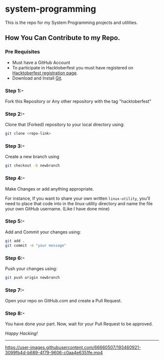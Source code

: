 # system-programming
This is the repo for my System Programming projects and utilities.

## How You Can Contribute to my Repo.

### Pre Requisites
+ Must have a GitHub Account
+ To participate in Hacktoberfest you must have registered on [Hacktoberfest registration page](https://hacktoberfest.com/participation/).
+ Download and Install [Git](https://git-scm.com/downloads).

### Step 1:-
Fork this Repository or Any other repository with the tag "hacktoberfest"
### Step 2:-
Clone that (Forked) repository to your local directory using:

```bash
git clone <repo-link>
```

### Step 3:-
Create a new branch using
```bash
git checkout -b newbranch
```

### Step 4:-
Make Changes or add anything appropriate.

For instance, If you want to share your own written `linux-utility`, you'll need to place that code into in the linux-utility directory and name the file your own GitHub username. (Like I have done mine)

### Step 5:-
Add and Commit your changes using:
```bash
git add .
git commit -m "your message"
```

### Step 6:-
Push your changes using:
```bash
git push origin newbranch
```

### Step 7:-
Open your repo on GitHub.com and create a Pull Request.

### Step 8:-
You have done your part. Now, wait for your Pull Request to be approved.

_Happy Hacking!_

---------------------------------------------------------------------------------------------------------------------------------------------------
https://user-images.githubusercontent.com/66660507/193460921-3099fb4d-b689-4f79-9606-c0aa4e6351fe.mp4